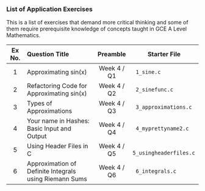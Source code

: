 ### List of Application Exercises
This is a list of exercises that demand more critical thinking and some of them require prerequisite knowledge of concepts taught in GCE A Level Mathematics.

|Ex No.| Question Title | Preamble | Starter File |
| :---:| :--- | :---: | ----- |
|1| Approximating sin(x) | Week 4 / Q1 | <code> 1_sine.c </code>|
|2| Refactoring Code for Approximating sin(x) | Week 4 / Q2 | <code> 2_sinefunc.c </code>|
|3| Types of Approximations | Week 4 / Q3 | <code> 3_approximations.c </code>|
|4| Your name in Hashes: Basic Input and Output | Week 4 / Q4 | <code> 4_myprettyname2.c </code>|
|5| Using Header Files in C | Week 4 / Q5 | <code> 5_usingheaderfiles.c</code>|
|6| Approximation of Definite Integrals using Riemann Sums | Week 4 / Q6 | <code> 6_integrals.c</code>|

